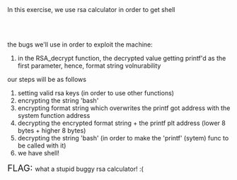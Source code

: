 <div>
In this exercise, we use rsa calculator in order to get shell

<br></br>

the bugs we'll use in order to exploit the machine:
1. in the RSA_decrypt function, the decrypted value getting printf'd as the first parameter, hence, format string volnurability

our steps will be as follows

1. setting valid rsa keys (in order to use other functions)
2. encrypting the string 'bash'
3. encrypting format string which overwrites the printf got address with the system function address
4. decrypting the encrypted format string + the printf plt address (lower 8 bytes + higher 8 bytes)
5. decrypting the string 'bash' (in order to make the 'printf' (sytem) func to be called with it)
6. we have shell!

<div dir='ltr'>
    <span style="font-size: 20px">FLAG: </span>
    <span>
    what a stupid buggy rsa calculator! :(
    </span>
</div>
</div>